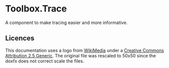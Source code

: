 # Toolbox.Trace

A component to make tracing easier and more informative.

## Licences

This documentation uses a logo from [WikiMedia](https://commons.wikimedia.org/wiki/File:Icon_tools.svg)
under a [Creative Commons Attribution 2.5 Generic](https://creativecommons.org/licenses/by/2.5/deed.en).
The original file was rescaled to 50x50 since the doxfx does not correct scale the files.

